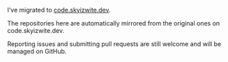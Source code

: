 I’ve migrated to [code.skyizwite.dev](https://code.skyizwhite.dev/paku).

The repositories here are automatically mirrored from the original ones on code.skyizwite.dev.

Reporting issues and submitting pull requests are still welcome and will be managed on GitHub.
